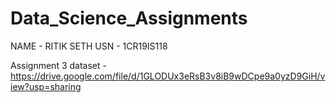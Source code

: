 # Data_Science_Assignments
NAME - RITIK SETH
USN  - 1CR19IS118

Assignment 3 dataset - https://drive.google.com/file/d/1GLODUx3eRsB3v8iB9wDCpe9a0yzD9GiH/view?usp=sharing
